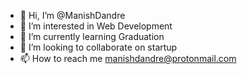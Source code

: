 - 👋 Hi, I’m @ManishDandre
- 👀 I’m interested in Web Development
- 🌱 I’m currently learning Graduation
- 💞️ I’m looking to collaborate on startup
- 📫 How to reach me manishdandre@protonmail.com

<!---
ManishDandre/ManishDandre is a ✨ special ✨ repository because its `README.md` (this file) appears on your GitHub profile.
You can click the Preview link to take a look at your changes.
--->
